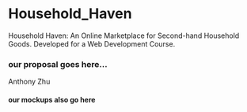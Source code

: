 # Household_Haven
Household Haven: An Online Marketplace for Second-hand Household Goods. Developed for a Web Development Course.

### our proposal goes here...

Anthony Zhu

#### our mockups also go here
